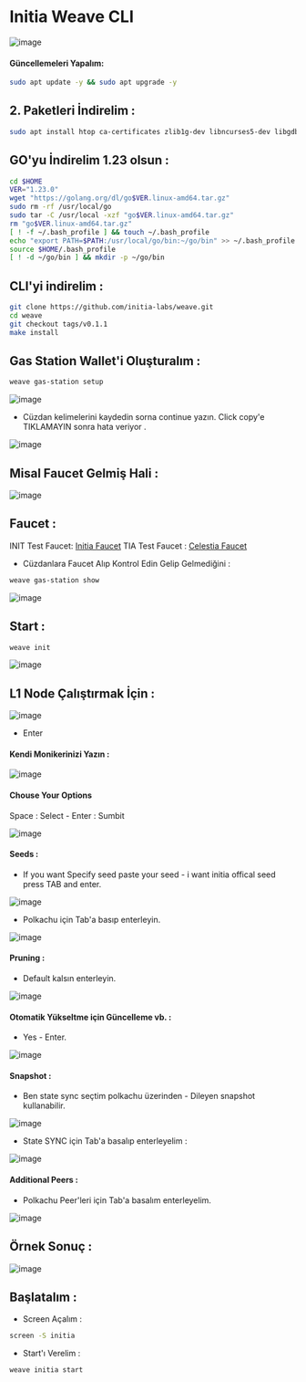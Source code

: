 # Initia Weave CLI 

![image](https://github.com/user-attachments/assets/a077805e-88ef-42c6-a3e5-d08776586548)

#### Güncellemeleri Yapalım:

```bash
sudo apt update -y && sudo apt upgrade -y
```
## 2. Paketleri İndirelim :

```bash
sudo apt install htop ca-certificates zlib1g-dev libncurses5-dev libgdbm-dev libnss3-dev tmux iptables curl nvme-cli git wget make jq libleveldb-dev build-essential pkg-config ncdu tar clang bsdmainutils lsb-release libssl-dev libreadline-dev libffi-dev jq gcc screen unzip lz4 -y
```

## GO'yu İndirelim 1.23 olsun :

```bash
cd $HOME
VER="1.23.0"
wget "https://golang.org/dl/go$VER.linux-amd64.tar.gz"
sudo rm -rf /usr/local/go
sudo tar -C /usr/local -xzf "go$VER.linux-amd64.tar.gz"
rm "go$VER.linux-amd64.tar.gz"
[ ! -f ~/.bash_profile ] && touch ~/.bash_profile
echo "export PATH=$PATH:/usr/local/go/bin:~/go/bin" >> ~/.bash_profile
source $HOME/.bash_profile
[ ! -d ~/go/bin ] && mkdir -p ~/go/bin
```

## CLI'yi indirelim : 

```bash
git clone https://github.com/initia-labs/weave.git
cd weave
git checkout tags/v0.1.1
make install
```

## Gas Station Wallet'i Oluşturalım : 
```bash
weave gas-station setup
```
![image](https://github.com/user-attachments/assets/86581ff0-50b3-4807-9332-dff29e96d50d)

- Cüzdan kelimelerini kaydedin sorna continue yazın. Click copy'e TIKLAMAYIN sonra hata veriyor . 

![image](https://github.com/user-attachments/assets/b23d1826-ea74-4c7a-b8ca-158549817536)


## Misal Faucet Gelmiş Hali : 

![image](https://github.com/user-attachments/assets/c0f35189-5ce4-45a1-992b-470ede9f7388)


## Faucet : 

INIT Test Faucet: [Initia Faucet](https://faucet.testnet.initia.xyz/)
TIA Test Faucet : [Celestia Faucet](https://docs.celestia.org/how-to-guides/mocha-testnet#mocha-testnet-faucet)


- Cüzdanlara Faucet Alıp Kontrol Edin Gelip Gelmediğini : 
```bash
weave gas-station show
```
![image](https://github.com/user-attachments/assets/bb355332-5245-4ff3-9055-fd74294935ad)


## Start : 
```bash
weave init
```
![image](https://github.com/user-attachments/assets/559f9e01-e2a4-4f72-a477-86de3b97d67c)

##  L1 Node Çalıştırmak İçin : 

![image](https://github.com/user-attachments/assets/9ac4f784-b677-4451-a966-d137fa353320)

- Enter

#### Kendi Monikerinizi Yazın : 

![image](https://github.com/user-attachments/assets/a3885ac7-0453-4245-a607-e4ea95dc67d4)

#### Chouse Your Options 

Space : Select - Enter : Sumbit

![image](https://github.com/user-attachments/assets/5018fa6c-79c1-48a7-840f-040b788f57b4)

#### Seeds : 

- If you want Specify seed paste your seed - i want initia offical seed press TAB and enter.


![image](https://github.com/user-attachments/assets/5e4d6560-a21a-479b-b311-d6417b0395c9)


- Polkachu için Tab'a basıp enterleyin.

![image](https://github.com/user-attachments/assets/683b6891-0734-4880-ab58-5015f5f51fe0)

#### Pruning  : 

- Default kalsın enterleyin.

![image](https://github.com/user-attachments/assets/c7b15127-72d1-4577-a232-7039a1a4a1b6)

#### Otomatik Yükseltme için Güncelleme vb. : 

- Yes - Enter.

![image](https://github.com/user-attachments/assets/ec222451-0be3-4d46-a5fa-62927b81f08a)


#### Snapshot : 

- Ben state sync seçtim polkachu üzerinden - Dileyen snapshot kullanabilir.

![image](https://github.com/user-attachments/assets/57c664d1-d8a7-439d-8835-350d7946a9f6)

- State SYNC için Tab'a basalıp enterleyelim :

![image](https://github.com/user-attachments/assets/be70335a-8ad6-4ba8-9b50-861d7786ec6a)

#### Additional Peers : 

- Polkachu Peer'leri için Tab'a basalım enterleyelim.


![image](https://github.com/user-attachments/assets/7f789402-9e2f-4cb4-95de-97ebc4107bbf)

## Örnek Sonuç : 

![image](https://github.com/user-attachments/assets/e3fbcca1-89ad-47f6-9b9b-c026949a0167)

## Başlatalım : 

- Screen Açalım : 

```bash
screen -S initia
```
- Start'ı Verelim : 

```bash
weave initia start
```



